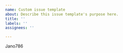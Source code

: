 ```yaml
---
name: Custom issue template
about: Describe this issue template's purpose here.
title: ''
labels: ''
assignees: ''

---
```


Jano786
